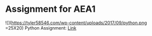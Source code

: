 # Assignment for AEA1
![](https://tyler58546.com/wp-content/uploads/2017/09/python.png =25X20)
Python Assignment: [Link](https://vmargallo.github.io/Assignment/Victor%20Margallo%20AEA%201.html)

